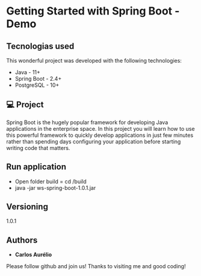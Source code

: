
# Getting Started with Spring Boot - Demo

## Tecnologias used
This wonderful project was developed with the following technologies:
- Java - 11+
- Spring Boot - 2.4+
- PostgreSQL - 10+

## :computer: Project
Spring Boot is the hugely popular framework for developing Java applications in the enterprise space. 
In this project you will learn how to use this powerful framework to quickly develop applications in just few minutes rather than spending days configuring your application before starting writing code that matters.

## Run application
+ Open folder build = cd /build
+ java -jar ws-spring-boot-1.0.1.jar

## Versioning

  1.0.1


## Authors

  * **Carlos Aurélio** 

  Please follow github and join us!
  Thanks to visiting me and good coding!
